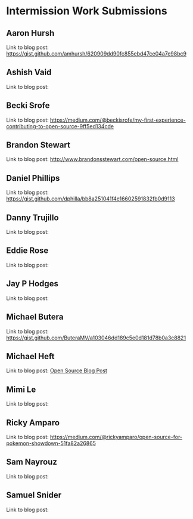 # Intermission Work Submissions

## Aaron Hursh

Link to blog post: https://gist.github.com/amhursh/620909dd90fc855ebd47ce04a7e98bc9


## Ashish Vaid

Link to blog post:


## Becki Srofe

Link to blog post: https://medium.com/@beckisrofe/my-first-experience-contributing-to-open-source-9ff5ed134cde


## Brandon Stewart

Link to blog post: http://www.brandonsstewart.com/open-source.html


## Daniel Phillips

Link to blog post: https://gist.github.com/dphilla/bb8a251041f4e16602591832fb0d9113


## Danny Trujillo

Link to blog post:


## Eddie Rose

Link to blog post:


## Jay P Hodges

Link to blog post:


## Michael Butera

Link to blog post: https://gist.github.com/ButeraMV/a103046dd189c5e0d181d78b0a3c8821


## Michael Heft

Link to blog post: [Open Source Blog Post](https://gist.github.com/mikeyduece/f2bfaff567abe9a7e92ebf74b682ec2b)


## Mimi Le

Link to blog post:


## Ricky Amparo

Link to blog post: https://medium.com/@rickyamparo/open-source-for-pokemon-showdown-51fa82a26865


## Sam Nayrouz

Link to blog post:


## Samuel Snider

Link to blog post:
